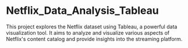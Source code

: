 # Netflix_Data_Analysis_Tableau
This project explores the Netflix dataset using Tableau, a powerful data visualization tool. It aims to analyze and visualize various aspects of Netflix's content catalog and provide insights into the streaming platform.
